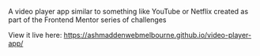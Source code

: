 A video player app similar to something like YouTube or Netflix created as part of the Frontend Mentor series of challenges 

View it live here: https://ashmaddenwebmelbourne.github.io/video-player-app/
